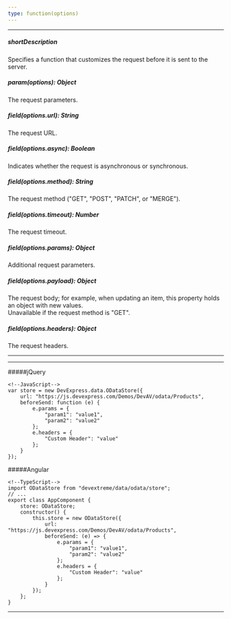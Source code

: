 ```yaml
---
type: function(options)
---
```

---
##### shortDescription
Specifies a function that customizes the request before it is sent to the server.

##### param(options): Object
The request parameters.

##### field(options.url): String
The request URL.

##### field(options.async): Boolean
Indicates whether the request is asynchronous or synchronous.

##### field(options.method): String
The request method ("GET", "POST", "PATCH", or "MERGE").

##### field(options.timeout): Number
The request timeout.

##### field(options.params): Object
Additional request parameters.

##### field(options.payload): Object
The request body; for example, when updating an item, this property holds an object with new values.        
Unavailable if the request method is "GET".

##### field(options.headers): Object
The request headers.

---
---
#####jQuery

    <!--JavaScript-->
    var store = new DevExpress.data.ODataStore({
        url: "https://js.devexpress.com/Demos/DevAV/odata/Products",  
        beforeSend: function (e) {  
            e.params = {
                "param1": "value1",
                "param2": "value2"
            };
            e.headers = {
                "Custom Header": "value"
            };
        }
    });

#####Angular

    <!--TypeScript-->
    import ODataStore from "devextreme/data/odata/store";
    // ...
    export class AppComponent {
        store: ODataStore;
        constructor() {
            this.store = new ODataStore({
                url: "https://js.devexpress.com/Demos/DevAV/odata/Products",  
                beforeSend: (e) => {  
                    e.params = {
                        "param1": "value1",
                        "param2": "value2"
                    };
                    e.headers = {
                        "Custom Header": "value"
                    };
                }
            });
        };
    }

---
